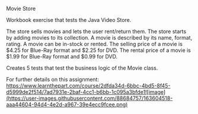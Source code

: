 Movie Store

Workbook exercise that tests the Java Video Store.

The store sells movies and lets the user rent/return them.
The store starts by adding movies to its collection.
A movie is described by its name, format, rating.
A movie can be in-stock or rented.
The selling price of a movie is $4.25 for Blue-Ray format and $2.25 for DVD.
The rental price of a movie is $1.99 for Blue-Ray format and $0.99 for DVD.

Creates 5 tests that test the business logic of the Movie class.

For further details on this assignment:
https://www.learnthepart.com/course/2dfda34d-6bbc-4bd5-8f45-d5999de2f514/7ad7931e-2baf-4cc1-b6bb-1c095a3bfde1![image](https://user-images.githubusercontent.com/88684757/163604518-aaa44604-94d4-4e2d-a967-39e4ecc9fcee.png)
